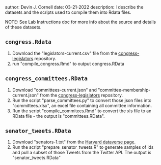 
author: Devin J. Cornell
date: 03-21-2022
description: I describe the datasets and the scripts used to compile them into Rdata files.

NOTE: See Lab Instructions doc for more info about the source and details of these datasets.


## `congress.Rdata`

1. Download the "legislators-current.csv" file from the [congress-legislators](https://github.com/unitedstates/congress-legislators) repository.
2. run "compile_congress.Rmd" to output congress.RData

## `congress_committees.RData`

1. Download "committees-current.json" and "committee-membership-current.json" from the [congress-legislators](https://github.com/unitedstates/congress-legislators) repository.
2. Run the script "parse_committees.py" to convert those json files into "committees.xlsx", an excel file containing all committee information.
3. Run the script "compile_commitees.Rmd" to convert the xls file to an RData file - the output is "committees.RData".

## `senator_tweets.RData`

1. Download "senators-1.txt" from the [Harvard dataverse page](https://dataverse.harvard.edu/dataset.xhtml?persistentId=doi:10.7910/DVN/UIVHQR).
2. Run the script "prepare_senator_tweets.R" to generate samples of ids and pull a subset of those Tweets from the Twitter API. The output is "senator_tweets.RData"

## 